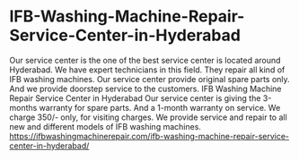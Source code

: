 # IFB-Washing-Machine-Repair-Service-Center-in-Hyderabad
   Our service center is the one of the best service center is located around Hyderabad. We have expert technicians in this field. They repair all kind of IFB washing machines. Our service center provide original spare parts only. And we provide doorstep service to the customers. IFB Washing Machine Repair Service Center in Hyderabad  Our service center is giving the 3-months warranty for spare parts.  And a 1-month warranty on service. We charge  350/- only, for visiting charges. We provide service and repair to all new and different models of IFB washing machines.  https://ifbwashingmachinerepair.com/ifb-washing-machine-repair-service-center-in-hyderabad/
